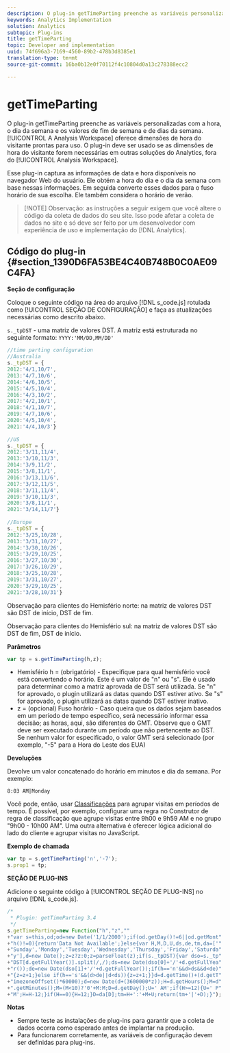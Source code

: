 ```yaml
---
description: O plug-in getTimeParting preenche as variáveis personalizadas com a hora, o dia da semana e os valores de fim de semana e de dias da semana. A Analysis Workspace oferece dimensões de hora do visitante prontas para uso. O plug-in deve ser usado se as dimensões de hora do visitante forem necessárias em outras soluções do Analytics, fora do Analysis Workspace.
keywords: Analytics Implementation
solution: Analytics
subtopic: Plug-ins
title: getTimeParting
topic: Developer and implementation
uuid: 74f696a3-7169-4560-89b2-478b3d8385e1
translation-type: tm+mt
source-git-commit: 16ba0b12e0f70112f4c10804d0a13c278388ecc2

---
```



# getTimeParting

O plug-in getTimeParting preenche as variáveis personalizadas com a hora, o dia da semana e os valores de fim de semana e de dias da semana. [!UICONTROL A Analysis Workspace] oferece dimensões de hora do visitante prontas para uso. O plug-in deve ser usado se as dimensões de hora do visitante forem necessárias em outras soluções do Analytics, fora do [!UICONTROL Analysis Workspace].

Esse plug-in captura as informações de data e hora disponíveis no navegador Web do usuário. Ele obtém a hora do dia e o dia da semana com base nessas informações. Em seguida converte esses dados para o fuso horário de sua escolha. Ele também considera o horário de verão.

> [!NOTE] Observação: as instruções a seguir exigem que você altere o código da coleta de dados do seu site. Isso pode afetar a coleta de dados no site e só deve ser feito por um desenvolvedor com experiência de uso e implementação do [!DNL Analytics].

## Código do plug-in {#section_1390D6FA53BE4C40B748B0C0AE09C4FA}

**Seção de configuração**

Coloque o seguinte código na área do arquivo [!DNL s_code.js] rotulada como [!UICONTROL SEÇÃO DE CONFIGURAÇÃO] e faça as atualizações necessárias como descrito abaixo.

`s._tpDST` - uma matriz de valores DST. A matriz está estruturada no seguinte formato: `YYYY:'MM/DD,MM/DD'`

```js
//time parting configuration 
//Australia 
s._tpDST = { 
2012:'4/1,10/7', 
2013:'4/7,10/6', 
2014:'4/6,10/5', 
2015:'4/5,10/4', 
2016:'4/3,10/2', 
2017:'4/2,10/1', 
2018:'4/1,10/7', 
2019:'4/7,10/6',
2020:'4/5,10/4',
2021:'4/4,10/3'} 
  
//US 
s._tpDST = { 
2012:'3/11,11/4', 
2013:'3/10,11/3', 
2014:'3/9,11/2', 
2015:'3/8,11/1', 
2016:'3/13,11/6', 
2017:'3/12,11/5', 
2018:'3/11,11/4', 
2019:'3/10,11/3',
2020:'3/8,11/1',
2021:'3/14,11/7'} 
  
//Europe 
s._tpDST = { 
2012:'3/25,10/28', 
2013:'3/31,10/27', 
2014:'3/30,10/26', 
2015:'3/29,10/25', 
2016:'3/27,10/30', 
2017:'3/26,10/29', 
2018:'3/25,10/28', 
2019:'3/31,10/27',
2020:'3/29,10/25',
2021:'3/28,10/31'}
```

Observação para clientes do Hemisfério norte: na matriz de valores DST são DST de início, DST de fim.

Observação para clientes do Hemisfério sul: na matriz de valores DST são DST de fim, DST de início.

**Parâmetros**

```js
var tp = s.getTimeParting(h,z);
```

* Hemisfério h = (obrigatório) - Especifique para qual hemisfério você está convertendo o horário. Este é um valor de "n" ou "s". Ele é usado para determinar como a matriz aprovada de DST será utilizada. Se "n" for aprovado, o plugin utilizará as datas quando DST estiver ativo. Se "s" for aprovado, o plugin utilizará as datas quando DST estiver inativo.
* z = (opcional) Fuso horário - Caso queira que os dados sejam baseados em um período de tempo específico, será necessário informar essa decisão; as horas, aqui, são diferentes do GMT. Observe que o GMT deve ser executado durante um período que não pertencente ao DST. Se nenhum valor for especificado, o valor GMT será selecionado (por exemplo, "-5" para a Hora do Leste dos EUA)

**Devoluções**

Devolve um valor concatenado do horário em minutos e dia da semana. Por exemplo:

```
8:03 AM|Monday
```

Você pode, então, usar [Classificações](https://marketing.adobe.com/resources/help/en_US/reference/classifications.html) para agrupar visitas em períodos de tempo. É possível, por exemplo, configurar uma regra no Construtor de regra de classificação que agrupe visitas entre 9h00 e 9h59 AM e no grupo "9h00 - 10h00 AM". Uma outra alternativa é oferecer lógica adicional do lado do cliente e agrupar visitas no JavaScript.

**Exemplo de chamada**

```js
var tp = s.getTimeParting('n','-7'); 
s.prop1 = tp;
```

**SEÇÃO DE PLUG-INS**

Adicione o seguinte código à [!UICONTROL SEÇÃO DE PLUG-INS] no arquivo [!DNL s_code.js].

```js
/* 
 * Plugin: getTimeParting 3.4 
 */ 
s.getTimeParting=new Function("h","z","" 
+"var s=this,od;od=new Date('1/1/2000');if(od.getDay()!=6||od.getMont" 
+"h()!=0){return'Data Not Available';}else{var H,M,D,U,ds,de,tm,da=['" 
+"Sunday','Monday','Tuesday','Wednesday','Thursday','Friday','Saturda" 
+"y'],d=new Date();z=z?z:0;z=parseFloat(z);if(s._tpDST){var dso=s._tp" 
+"DST[d.getFullYear()].split(/,/);ds=new Date(dso[0]+'/'+d.getFullYea" 
+"r());de=new Date(dso[1]+'/'+d.getFullYear());if(h=='n'&&d>ds&&d<de)" 
+"{z=z+1;}else if(h=='s'&&(d>de||d<ds)){z=z+1;}}d=d.getTime()+(d.getT" 
+"imezoneOffset()*60000);d=new Date(d+(3600000*z));H=d.getHours();M=d" 
+".getMinutes();M=(M<10)?'0'+M:M;D=d.getDay();U=' AM';if(H>=12){U=' P" 
+"M';H=H-12;}if(H==0){H=12;}D=da[D];tm=H+':'+M+U;return(tm+'|'+D);}");
```

**Notas**

* Sempre teste as instalações de plug-ins para garantir que a coleta de dados ocorra como esperado antes de implantar na produção.
* Para funcionarem corretamente, as variáveis de configuração devem ser definidas para plug-ins.

